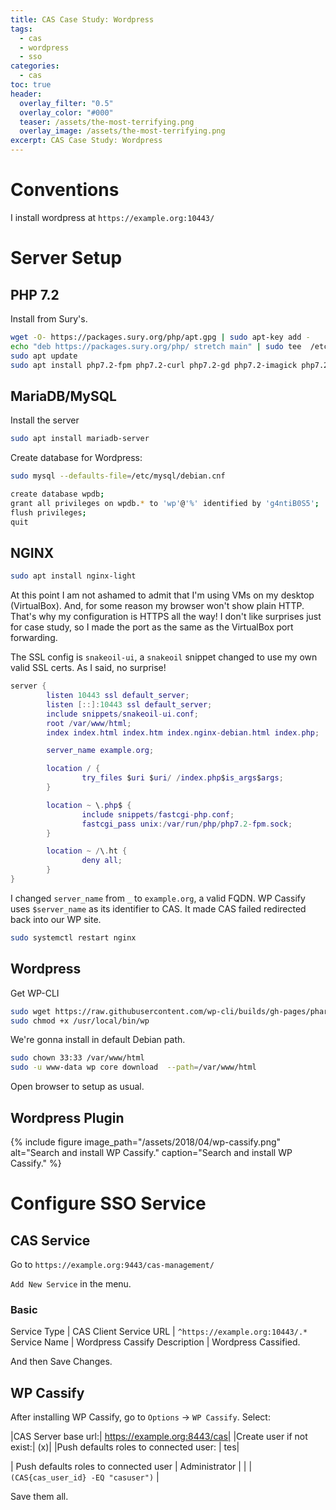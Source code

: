 ```yaml
---
title: CAS Case Study: Wordpress
tags:
  - cas
  - wordpress
  - sso
categories:
  - cas
toc: true
header:
  overlay_filter: "0.5"
  overlay_color: "#000"
  teaser: /assets/the-most-terrifying.png
  overlay_image: /assets/the-most-terrifying.png
excerpt: CAS Case Study: Wordpress
---
```


# Conventions

I install wordpress at `https://example.org:10443/`

# Server Setup

## PHP 7.2

Install from Sury's.

```bash
wget -O- https://packages.sury.org/php/apt.gpg | sudo apt-key add -
echo "deb https://packages.sury.org/php/ stretch main" | sudo tee  /etc/apt/sources.list.d/php-sury.list
sudo apt update
sudo apt install php7.2-fpm php7.2-curl php7.2-gd php7.2-imagick php7.2-json php7.2-mysql php7.2-readline php-redis php7.2-xml php7.2-mbstring php7.2-zip php7.2-mysql php7.2-curl -y
```

## MariaDB/MySQL

Install the server

```bash
sudo apt install mariadb-server
```

Create database for Wordpress:

```bash
sudo mysql --defaults-file=/etc/mysql/debian.cnf

create database wpdb;
grant all privileges on wpdb.* to 'wp'@'%' identified by 'g4ntiB0S5';
flush privileges;
quit
```

## NGINX

```bash
sudo apt install nginx-light
```

At this point I am not ashamed to admit that I'm using VMs on my desktop (VirtualBox).
And, for some reason my browser won't show plain HTTP. That's why my configuration is
HTTPS all the way! I don't like surprises just for case study, so I made the port as
the same as the VirtualBox port forwarding.

The SSL config is `snakeoil-ui`, a `snakeoil` snippet changed to use my own valid SSL
certs. As I said, no surprise!

```lua
server {
        listen 10443 ssl default_server;
        listen [::]:10443 ssl default_server;
        include snippets/snakeoil-ui.conf;
        root /var/www/html;
        index index.html index.htm index.nginx-debian.html index.php;

        server_name example.org;

        location / {
                try_files $uri $uri/ /index.php$is_args$args;
        }

        location ~ \.php$ {
                include snippets/fastcgi-php.conf;
                fastcgi_pass unix:/var/run/php/php7.2-fpm.sock;
        }

        location ~ /\.ht {
                deny all;
        }
}
```

I changed `server_name` from `_` to `example.org`, a valid FQDN. WP Cassify uses `$server_name`
as its identifier to CAS. It made CAS failed redirected back into our WP site.

```bash
sudo systemctl restart nginx
```

## Wordpress

Get WP-CLI

```bash
sudo wget https://raw.githubusercontent.com/wp-cli/builds/gh-pages/phar/wp-cli.phar -O /usr/local/bin/wp
sudo chmod +x /usr/local/bin/wp
```

We're gonna install in default Debian path.

```bash
sudo chown 33:33 /var/www/html
sudo -u www-data wp core download  --path=/var/www/html
```

Open browser to setup as usual.

## Wordpress Plugin

{% include figure image_path="/assets/2018/04/wp-cassify.png" alt="Search and install WP Cassify." caption="Search and install WP Cassify." %}


# Configure SSO Service

## CAS Service

Go to `https://example.org:9443/cas-management/`

`Add New Service` in the menu.

### Basic

Service Type | CAS Client
Service URL | `^https://example.org:10443/.*`
Service Name | Wordpress Cassify
Description | Wordpress Cassified.

And then Save Changes.

## WP Cassify

After installing WP Cassify, go to `Options` &rarr; `WP Cassify`. Select:

|CAS Server base url:| https://example.org:8443/cas|
|Create user if not exist:| (x)|
|Push defaults roles to connected user: | tes|

| Push defaults roles to connected user | Administrator |
| | `(CAS{cas_user_id} -EQ "casuser")` |

Save them all.
